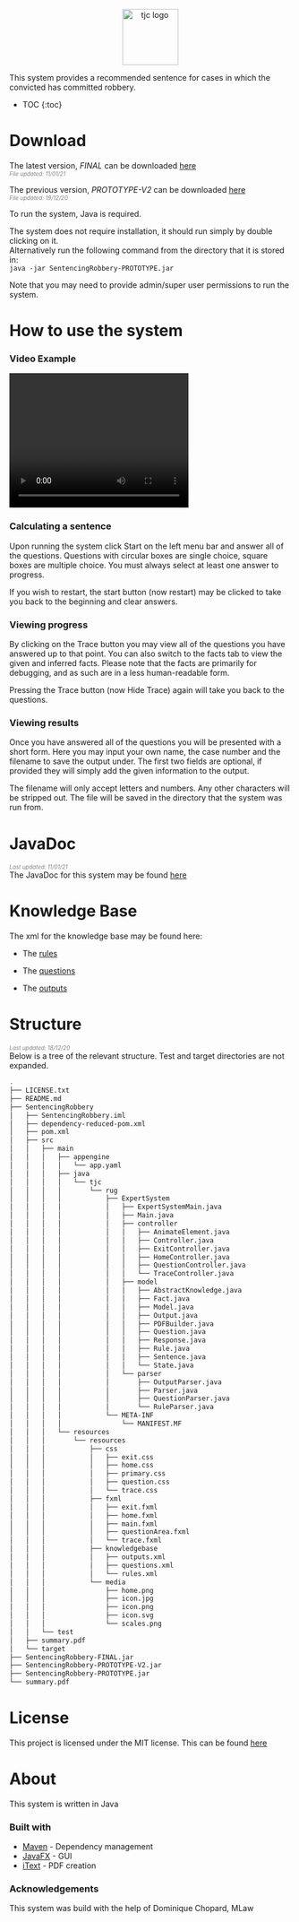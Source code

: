<p align="center">
 <img src="https://raw.githubusercontent.com/timjchandler/ExpertSystem/main/SentencingRobbery/src/main/resources/resources/media/icon.svg" alt="tjc logo"      width="100" height="100">
</p>

This system provides a recommended sentence for cases in which the convicted has committed robbery.

* TOC
{:toc} 

# Download   

The latest version, _FINAL_ can be downloaded [here](https://github.com/timjchandler/ExpertSystem/blob/main/SentencingRobbery-FINAL.jar)  
_<span style="color:grey; font-size:10px">File updated: 11/01/21</span>_     

The previous version, _PROTOTYPE-V2_ can be downloaded [here](https://github.com/timjchandler/ExpertSystem/blob/main/SentencingRobbery-PROTOTYPE-V2.jar)   
_<span style="color:grey; font-size:10px">File updated: 19/12/20</span>_     

To run the system, Java is required. 

The system does not require installation, it should run simply by double clicking on it.  
Alternatively run the following command from the directory that it is stored in:  
```java -jar SentencingRobbery-PROTOTYPE.jar```

Note that you may need to provide admin/super user permissions to run the system.


# How to use the system

### Video Example

<video width="320" height="240" controls>
  <source type="video/mp4" src="https://github.com/timjchandler/ExpertSystem/raw/gh-pages/walkthrough.mp4">
</video>

### Calculating a sentence

Upon running the system click Start on the left menu bar and answer all of the questions. Questions with circular boxes are single choice, square boxes are multiple choice. You must always select at least one answer to progress. 

If you wish to restart, the start button (now restart) may be clicked to take you back to the beginning and clear answers.

### Viewing progress

By clicking on the Trace button you may view all of the questions you have answered up to that point. You can also switch to the facts tab to view the given and inferred facts. Please note that the facts are primarily for debugging, and as such are in a less human-readable form.

Pressing the Trace button (now Hide Trace) again will take you back to the questions.

### Viewing results

Once you have answered all of the questions you will be presented with a short form. Here you may input your own name, the case number and the filename to save the output under. The first two fields are optional, if provided they will simply add the given information to the output.

The filename will only accept letters and numbers. Any other characters will be stripped out. The file will be saved in the directory that the system was run from.

# JavaDoc

_<span style="color:grey; font-size:10px">Last updated: 11/01/21</span>_  
The JavaDoc for this system may be found [here](https://timjchandler.github.io/ExpertSystem/JavaDoc/overview-summary.html)  

# Knowledge Base

The xml for the knowledge base may be found here:

+ The [rules](https://github.com/timjchandler/ExpertSystem/blob/main/SentencingRobbery/src/main/resources/resources/knowledgebase/rules.xml)

+ The [questions](https://github.com/timjchandler/ExpertSystem/blob/main/SentencingRobbery/src/main/resources/resources/knowledgebase/questions.xml)  

+ The [outputs](https://github.com/timjchandler/ExpertSystem/blob/main/SentencingRobbery/src/main/resources/resources/knowledgebase/outputs.xml)  


# Structure

_<span style="color:grey; font-size:10px">Last updated: 18/12/20</span>_   
Below is a tree of the relevant structure. Test and target directories are not expanded.       

```bash
.
├── LICENSE.txt
├── README.md
├── SentencingRobbery
│   ├── SentencingRobbery.iml
│   ├── dependency-reduced-pom.xml
│   ├── pom.xml
│   ├── src
│   │   ├── main
│   │   │   ├── appengine
│   │   │   │   └── app.yaml
│   │   │   ├── java
│   │   │   │   └── tjc
│   │   │   │       └── rug
│   │   │   │           ├── ExpertSystem
│   │   │   │           │   ├── ExpertSystemMain.java
│   │   │   │           │   ├── Main.java
│   │   │   │           │   ├── controller
│   │   │   │           │   │   ├── AnimateElement.java
│   │   │   │           │   │   ├── Controller.java
│   │   │   │           │   │   ├── ExitController.java
│   │   │   │           │   │   ├── HomeController.java
│   │   │   │           │   │   ├── QuestionController.java
│   │   │   │           │   │   └── TraceController.java
│   │   │   │           │   ├── model
│   │   │   │           │   │   ├── AbstractKnowledge.java
│   │   │   │           │   │   ├── Fact.java
│   │   │   │           │   │   ├── Model.java
│   │   │   │           │   │   ├── Output.java
│   │   │   │           │   │   ├── PDFBuilder.java
│   │   │   │           │   │   ├── Question.java
│   │   │   │           │   │   ├── Response.java
│   │   │   │           │   │   ├── Rule.java
│   │   │   │           │   │   ├── Sentence.java
│   │   │   │           │   │   └── State.java
│   │   │   │           │   └── parser
│   │   │   │           │       ├── OutputParser.java
│   │   │   │           │       ├── Parser.java
│   │   │   │           │       ├── QuestionParser.java
│   │   │   │           │       └── RuleParser.java
│   │   │   │           └── META-INF
│   │   │   │               └── MANIFEST.MF
│   │   │   └── resources
│   │   │       └── resources
│   │   │           ├── css
│   │   │           │   ├── exit.css
│   │   │           │   ├── home.css
│   │   │           │   ├── primary.css
│   │   │           │   ├── question.css
│   │   │           │   └── trace.css
│   │   │           ├── fxml
│   │   │           │   ├── exit.fxml
│   │   │           │   ├── home.fxml
│   │   │           │   ├── main.fxml
│   │   │           │   ├── questionArea.fxml
│   │   │           │   └── trace.fxml
│   │   │           ├── knowledgebase
│   │   │           │   ├── outputs.xml
│   │   │           │   ├── questions.xml
│   │   │           │   └── rules.xml
│   │   │           └── media
│   │   │               ├── home.png
│   │   │               ├── icon.jpg
│   │   │               ├── icon.png
│   │   │               ├── icon.svg
│   │   │               └── scales.png
│   │   └── test
│   ├── summary.pdf
│   └── target
├── SentencingRobbery-FINAL.jar
├── SentencingRobbery-PROTOTYPE-V2.jar
├── SentencingRobbery-PROTOTYPE.jar
└── summary.pdf     
```

# License

This project is licensed under the MIT license. This can be found [here](https://github.com/timjchandler/ExpertSystem/blob/main/LICENSE.txt)

# About

This system is written in Java 

### Built with
+ [Maven](https://maven.apache.org/) - Dependency management
+ [JavaFX](https://openjfx.io/) - GUI 
+ [iText](https://itextpdf.com/) - PDF creation

### Acknowledgements

This system was build with the help of Dominique Chopard, MLaw
